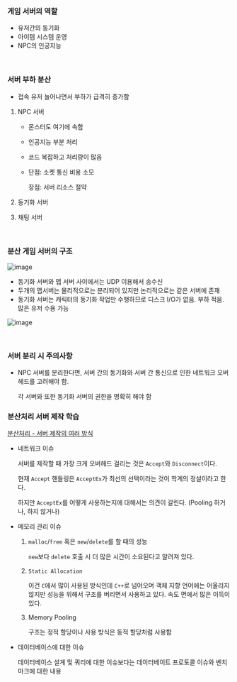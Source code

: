 ### 게임 서버의 역할

- 유저간의 동기화
- 아이템 시스템 운영
- NPC의 인공지능

<br>

### 서버 부하 분산

- 접속 유저 늘어나면서 부하가 급격히 증가함

1. NPC 서버

   - 몬스터도 여기에 속함

   - 인공지능 부분 처리

   - 코드 복잡하고 처리량이 많음 

   - 단점: 소켓 통신 비용 소모

     장점: 서버 리소스 절약

2. 동기화 서버

3. 채팅 서버

<br>

### 분산 게임 서버의 구조

![image](https://user-images.githubusercontent.com/41130448/110605735-c3030a80-81cc-11eb-946b-ed996245d1a9.png)

- 동기화 서버와 맵 서버 사이에서는 UDP 이용해서 송수신
- 두개의 맵서버는 물리적으로는 분리되어 있지만 논리적으로는 같은 서버에 존재
- 동기화 서버는 캐릭터의 동기화 작업만 수행하므로 디스크 I/O가 없음. 부하 적음. 많은 유저 수용 가능

![image](https://img1.daumcdn.net/thumb/R1280x0/?scode=mtistory2&fname=http%3A%2F%2Fcfile23.uf.tistory.com%2Fimage%2F26246D45556D4F1E178626)

<br>

### 서버 분리 시 주의사항

- NPC 서버를 분리한다면, 서버 간의 동기화와 서버 간 통신으로 인한 네트워크 오버헤드를 고려해야 함.

  각 서버와 또한 동기화 서버의 권한을 명확히 해야 함

  

### 분산처리 서버 제작 학습

[분산처리 - 서버 제작의 여러 방식](https://12bme.tistory.com/278)

- 네트워크 이슈

  서버를 제작할 때 가장 크게 오버헤드 걸리는 것은 `Accept`와 `Disconnect`이다. 

  현재 `Accept` 핸들링은 `AcceptEx`가 최선의 선택이라는 것이 학계의 정설이라고 한다. 

  하지만 `AcceptEx`를 어떻게 사용하는지에 대해서는 의견이 갈린다. (Pooling 하거나, 하지 않거나)

- 메모리 관리 이슈

  1. `malloc`/`free` 혹은 `new`/`delete`를 할 때의 성능

     `new`보다 `delete` 호출 시 더 많은 시간이 소요된다고 알려져 있다.

  2. `Static Allocation`

     이건 `C`에서 많이 사용된 방식인데 `C++`로 넘어오며 객체 지향 언어에는 어울리지 않지만 성능을 위해서 구조를 버리면서 사용하고 있다. 속도 면에서 많은 이득이 있다.

  3. Memory Pooling

     구조는 정적 할당이나 사용 방식은 동적 할당처럼 사용함

- 데이터베이스에 대한 이슈

  데이터베이스 설계 및 쿼리에 대한 이슈보다는 데이터베이트 프로토콜 이슈와 벤치마크에 대한 내용

